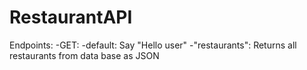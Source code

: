 # RestaurantAPI
Endpoints: 
  -GET: 
  -default: Say "Hello user"
  -"restaurants": Returns all restaurants from data base as JSON
